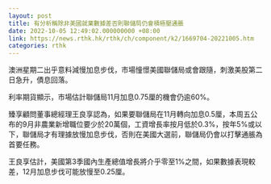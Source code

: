 ```yaml
---
layout: post
title: 有分析稱除非美國就業數據差否則聯儲局仍會積極壓通脹
date: 2022-10-05 12:49:02.000000000 +08:00
link: https://news.rthk.hk/rthk/ch/component/k2/1669704-20221005.htm
categories: rthk
---
```


澳洲星期二出乎意料減慢加息步伐，市場憧憬美國聯儲局或會跟隨，刺激美股第二日急升，債息回落。

利率期貨顯示，市場估計聯儲局11月加息0.75厘的機會仍逾60%。

臻享顧問董事總經理王良享認為，如果要聯儲局在11月轉向加息0.5厘，本周五公布的9月非農業新增職位要少於20萬個，工資增長率按月低於0.3%，按年5%或以下，聯儲局才有理據放慢加息步伐，否則在美國大選前，聯儲局仍會以打擊通脹為首要任務。

王良享估計，美國第3季國內生產總值增長將介乎零至1%之間，如果數據表現較差，12月加息步伐可能放慢至0.25厘。
